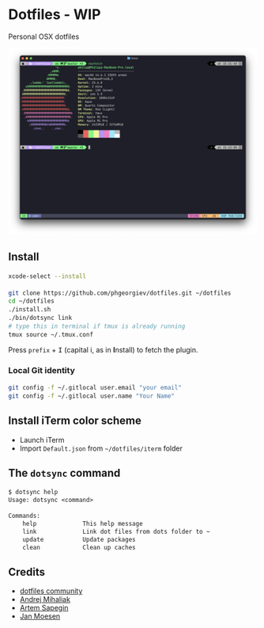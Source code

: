 # Dotfiles - WIP

Personal OSX dotfiles

![iTerm2.app](https://raw.githubusercontent.com/phgeorgiev/dotfiles/master/screenshot.png)

## Install

```bash
xcode-select --install

git clone https://github.com/phgeorgiev/dotfiles.git ~/dotfiles
cd ~/dotfiles
./install.sh
./bin/dotsync link
# type this in terminal if tmux is already running
tmux source ~/.tmux.conf
```

Press `prefix` + <kbd>I</kbd> (capital i, as in **I**nstall) to fetch the plugin.

### Local Git identity

```bash
git config -f ~/.gitlocal user.email "your email"
git config -f ~/.gitlocal user.name "Your Name"
```

## Install iTerm color scheme

- Launch iTerm
- Import `Default.json` from `~/dotfiles/iterm` folder

## The `dotsync` command

```console
$ dotsync help
Usage: dotsync <command>

Commands:
    help             This help message
    link             Link dot files from dots folder to ~
    update           Update packages
    clean            Clean up caches
```

## Credits

- [dotfiles community](http://dotfiles.github.io/)
- [Andrej Mihaliak](https://github.com/mihaliak/dotfiles)
- [Artem Sapegin](https://github.com/sapegin/dotfiles)
- [Jan Moesen](https://github.com/janmoesen/tilde)
